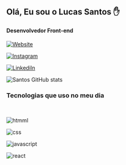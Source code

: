   ## Olá, Eu sou o Lucas Santos ✋
  
  #### Desenvolvedor Front-end
 

  [![Website](https://img.shields.io/badge/website-000000?style=for-the-badge&logo=About.me&logoColor=white)](https://lucassantosdl.github.io/Bio-informations/)

  [![Instagram](https://img.shields.io/badge/Instagram-E4405F?style=for-the-badge&logo=instagram&logoColor=white)](https://www.instagram.com/lucassantosdl/)

  [![LinkediIn](https://img.shields.io/badge/LinkedIn-0077B5?style=for-the-badge&logo=linkedin&logoColor=white)](https://www.linkedin.com/in/lucassantosdl/)

  ![Santos GitHub stats](https://github-readme-stats.vercel.app/api?username=lucassantosdl&show_icons=true&theme=tokyonight)



  ### Tecnologias que uso no meu dia
  <br>

![htmml](https://img.shields.io/badge/HTML5-E34F26?style=for-the-badge&logo=html5&logoColor=white)

![css](https://img.shields.io/badge/CSS3-1572B6?style=for-the-badge&logo=css3&logoColor=white)

![javascript](https://img.shields.io/badge/JavaScript-323330?style=for-the-badge&logo=javascript&logoColor=F7DF1E)

![react](https://img.shields.io/badge/React-20232A?style=for-the-badge&logo=react&logoColor=61DAFB)
